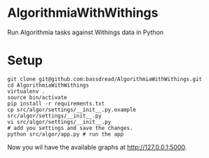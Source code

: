 # AlgorithmiaWithWithings
Run Algorithmia tasks against Withings data in Python

# Setup
```
git clone git@github.com:bassdread/AlgorithmiaWithWithings.git
cd AlgorithmiaWithWithings
virtualenv .
source bin/activate
pip install -r requirements.txt
cp src/algor/settings/__init__.py.example src/algor/settings/__init__.py
vi src/algor/settings/__init__.py
# add you settings and save the changes.
python src/algor/app.py # run the app
```

Now you wil have the available graphs at http://127.0.0.1:5000.
